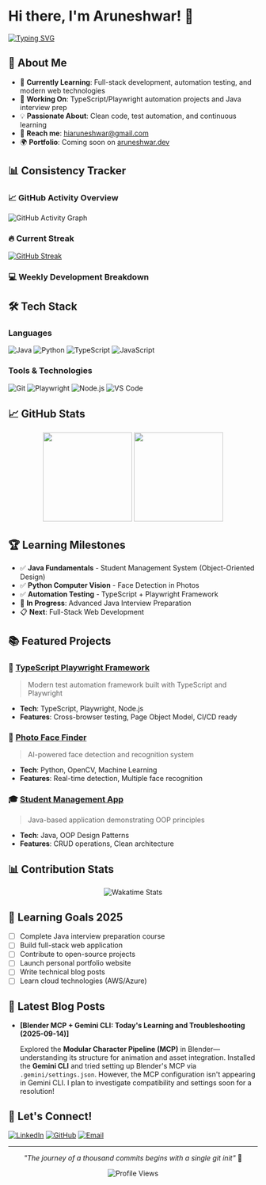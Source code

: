 # Hi there, I'm Aruneshwar! 👋

[![Typing SVG](https://readme-typing-svg.herokuapp.com?font=Fira+Code&pause=1000&color=F75C7E&center=true&vCenter=true&width=435&lines=SeniorTestAnalyst%7CAssociate%7CCognizant;Software+Developer+%7C+Problem+Solver;Java+%7C+Python+%7C+TypeScript;Always+Learning+%7C+Building+%7C+Growing)](https://git.io/typing-svg)

## 🚀 About Me

- 🌱 **Currently Learning**: Full-stack development, automation testing, and modern web technologies
- 🔭 **Working On**: TypeScript/Playwright automation projects and Java interview prep
- 💡 **Passionate About**: Clean code, test automation, and continuous learning
- 📧 **Reach me**: [hiaruneshwar@gmail.com](mailto:hiaruneshwar@gmail.com)
- 🌍 **Portfolio**: Coming soon on [aruneshwar.dev](https://aruneshwarar.github.io)

## 📊 Consistency Tracker

### 📈 GitHub Activity Overview
![GitHub Activity Graph](https://github-readme-activity-graph.vercel.app/graph?username=AruneshwarAR&theme=react-dark&hide_border=true&area=true)

### 🔥 Current Streak
[![GitHub Streak](https://github-readme-streak-stats.herokuapp.com?user=AruneshwarAR&theme=radical&hide_border=true)](https://git.io/streak-stats)

### 💻 Weekly Development Breakdown
<!--START_SECTION:waka-->
<!--END_SECTION:waka-->

## 🛠️ Tech Stack

### Languages
![Java](https://img.shields.io/badge/Java-ED8B00?style=for-the-badge&logo=openjdk&logoColor=white)
![Python](https://img.shields.io/badge/Python-3776AB?style=for-the-badge&logo=python&logoColor=white)
![TypeScript](https://img.shields.io/badge/TypeScript-007ACC?style=for-the-badge&logo=typescript&logoColor=white)
![JavaScript](https://img.shields.io/badge/JavaScript-F7DF1E?style=for-the-badge&logo=javascript&logoColor=black)

### Tools & Technologies
![Git](https://img.shields.io/badge/Git-F05032?style=for-the-badge&logo=git&logoColor=white)
![Playwright](https://img.shields.io/badge/Playwright-2EAD33?style=for-the-badge&logo=playwright&logoColor=white)
![Node.js](https://img.shields.io/badge/Node.js-43853D?style=for-the-badge&logo=node.js&logoColor=white)
![VS Code](https://img.shields.io/badge/VS_Code-007ACC?style=for-the-badge&logo=visual-studio-code&logoColor=white)

## 📈 GitHub Stats

<div align="center">
  <img height="180em" src="https://github-readme-stats.vercel.app/api?username=AruneshwarAR&show_icons=true&theme=radical&include_all_commits=true&count_private=true"/>
  <img height="180em" src="https://github-readme-stats.vercel.app/api/top-langs/?username=AruneshwarAR&layout=compact&langs_count=8&theme=radical"/>
</div>

## 🏆 Learning Milestones

- ✅ **Java Fundamentals** - Student Management System (Object-Oriented Design)
- ✅ **Python Computer Vision** - Face Detection in Photos
- ✅ **Automation Testing** - TypeScript + Playwright Framework
- 🔄 **In Progress**: Advanced Java Interview Preparation
- 📋 **Next**: Full-Stack Web Development

## 📚 Featured Projects

### 🎯 [TypeScript Playwright Framework](https://github.com/AruneshwarAR/TypeScriptPlayWright)
> Modern test automation framework built with TypeScript and Playwright
- **Tech**: TypeScript, Playwright, Node.js
- **Features**: Cross-browser testing, Page Object Model, CI/CD ready

### 📸 [Photo Face Finder](https://github.com/AruneshwarAR/photo-face-finder)
> AI-powered face detection and recognition system
- **Tech**: Python, OpenCV, Machine Learning
- **Features**: Real-time detection, Multiple face recognition

### 🎓 [Student Management App](https://github.com/AruneshwarAR/StudentManagementApp)
> Java-based application demonstrating OOP principles
- **Tech**: Java, OOP Design Patterns
- **Features**: CRUD operations, Clean architecture

## 📊 Contribution Stats

<div align="center">
  <img src="https://github-readme-stats.vercel.app/api/wakatime?username=@AruneshwarAR&theme=radical" alt="Wakatime Stats" />
</div>

## 🎯 Learning Goals 2025

- [ ] Complete Java interview preparation course
- [ ] Build full-stack web application
- [ ] Contribute to open-source projects
- [ ] Launch personal portfolio website
- [ ] Write technical blog posts
- [ ] Learn cloud technologies (AWS/Azure)

## 📝 Latest Blog Posts
<!-- BLOG-POST-LIST:START -->
- **[Blender MCP + Gemini CLI: Today's Learning and Troubleshooting (2025-09-14)]**
  
  Explored the **Modular Character Pipeline (MCP)** in Blender—understanding its structure for animation and asset integration. Installed the **Gemini CLI** and tried setting up Blender's MCP via `.gemini/settings.json`. However, the MCP configuration isn't appearing in Gemini CLI. I plan to investigate compatibility and settings soon for a resolution!
<!-- BLOG-POST-LIST:END -->

## 🤝 Let's Connect!

[![LinkedIn](https://img.shields.io/badge/LinkedIn-0077B5?style=for-the-badge&logo=linkedin&logoColor=white)](https://linkedin.com/in/aruneshwar)
[![GitHub](https://img.shields.io/badge/GitHub-100000?style=for-the-badge&logo=github&logoColor=white)](https://github.com/AruneshwarAR)
[![Email](https://img.shields.io/badge/Email-D14836?style=for-the-badge&logo=gmail&logoColor=white)](mailto:hiaruneshwar@gmail.com)

---

<div align="center">
  <i>"The journey of a thousand commits begins with a single git init"</i> 🚀
  
  ![Profile Views](https://komarev.com/ghpvc/?username=AruneshwarAR&color=brightgreen&style=flat-square)
</div>
